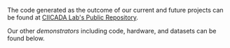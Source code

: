 The code generated as the outcome of our current and future projects can be found at [CIICADA Lab's Public Repository](https://github.com/CIICADALab).

Our other _demonstrators_ including code, hardware, and datasets can be found below.
